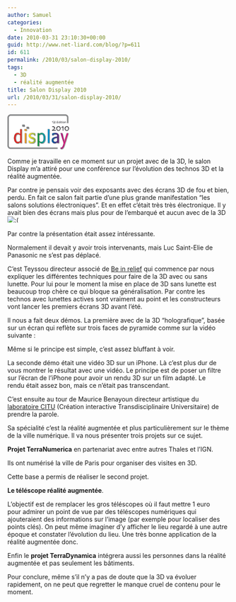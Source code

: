 ```yaml
---
author: Samuel
categories:
  - Innovation
date: 2010-03-31 23:10:30+00:00
guid: http://www.net-liard.com/blog/?p=611
id: 611
permalink: /2010/03/salon-display-2010/
tags:
  - 3D
  - réalité augmentée
title: Salon Display 2010
url: /2010/03/31/salon-display-2010/
---
```


![photo](/images/uploads/2010/03/logo-display10.gif)

Comme je travaille en ce moment sur un projet avec de la 3D, le salon Display m&#8217;a attiré pour une conférence sur l&#8217;évolution des technos 3D et la réalité augmentée.

Par contre je pensais voir des exposants avec des écrans 3D de fou et bien, perdu. En fait ce salon fait partie d&#8217;une plus grande manifestation &#8220;les salons solutions électroniques&#8221;. Et en effet c&#8217;était très très électronique. Il y avait bien des écrans mais plus pour de l&#8217;embarqué et aucun avec de la 3D <img src="http://www.apptom.fr/wp-includes/images/smilies/frownie.png" alt=":(" class="wp-smiley" style="height: 1em; max-height: 1em;" />

Par contre la présentation était assez intéressante.

<!--more-->

Normalement il devait y avoir trois intervenants, mais Luc Saint-Elie de Panasonic ne s&#8217;est pas déplacé.

C&#8217;est Teyssou directeur associé de [Be in relief](http://www.beinrelief.fr/) qui commence par nous expliquer les différentes techniques pour faire de la 3D avec ou sans lunette. Pour lui pour le moment la mise en place de 3D sans lunette est beaucoup trop chère ce qui bloque sa généralisation. Par contre les technos avec lunettes actives sont vraiment au point et les constructeurs vont lancer les premiers écrans 3D avant l&#8217;été.

Il nous a fait deux démos. La première avec de la 3D &#8220;holografique&#8221;, basée sur un écran qui reflète sur trois faces de pyramide comme sur la vidéo suivante :



Même si le principe est simple, c&#8217;est assez bluffant à voir.

La seconde démo était une vidéo 3D sur un iPhone. Là c&#8217;est plus dur de vous montrer le résultat avec une vidéo. Le principe est de poser un filtre sur l&#8217;écran de l&#8217;iPhone pour avoir un rendu 3D sur un film adapté. Le rendu était assez bon, mais ce n&#8217;était pas transcendant.

C&#8217;est ensuite au tour de Maurice Benayoun directeur artistique du [laboratoire CITU](http://citu-paragraphe.fr/) (Création interactive Transdisciplinaire Universitaire) de prendre la parole.

Sa spécialité c&#8217;est la réalité augmentée et plus particulièrement sur le thème de la ville numérique. Il va nous présenter trois projets sur ce sujet.

**Projet TerraNumerica** en partenariat avec entre autres Thales et l&#8217;IGN.

Ils ont numérisé la ville de Paris pour organiser des visites en 3D.
  
Cette base a permis de réaliser le second projet.

**Le téléscope réalité augmentée**.

L&#8217;objectif est de remplacer les gros téléscopes où il faut mettre 1 euro pour admirer un point de vue par des téléscopes numériques qui ajouteraient des informations sur l&#8217;image (par exemple pour localiser des points clés). On peut même imaginer d&#8217;y afficher le lieu regardé à une autre époque et constater l&#8217;évolution du lieu. Une très bonne application de la réalité augmentée donc.

Enfin le **projet TerraDynamica** intégrera aussi les personnes dans la réalité augmentée et pas seulement les bâtiments.

Pour conclure, même s&#8217;il n&#8217;y a pas de doute que la 3D va évoluer rapidement, on ne peut que regretter le manque cruel de contenu pour le moment.